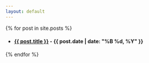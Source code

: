 ```yaml
---
layout: default
---
```


{% for post in site.posts %}

<ul>
 
<li>
	<h4><a href="{{ post.url | relative_url }}">{{ post.title }}</a> - {{ post.date | date: "%B %d, %Y" }}</h4>
</li>
 
</ul>
{% endfor %}

